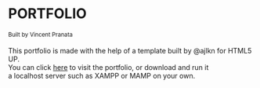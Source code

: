 # PORTFOLIO 
<sub>Built by Vincent Pranata</sub>
<br><br>
This portfolio is made with the help of a template built by @ajlkn for HTML5 UP. <br>
You can click <a href="">here</a> to visit the portfolio, or download and run it <br>
a localhost server such as XAMPP or MAMP on your own.